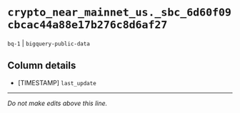 # `crypto_near_mainnet_us._sbc_6d60f09cbcac44a88e17b276c8d6af27`
`bq-1` | `bigquery-public-data`

## Column details
* [TIMESTAMP] `last_update`

-------------------------------------------------------------------------------
*Do not make edits above this line.*

